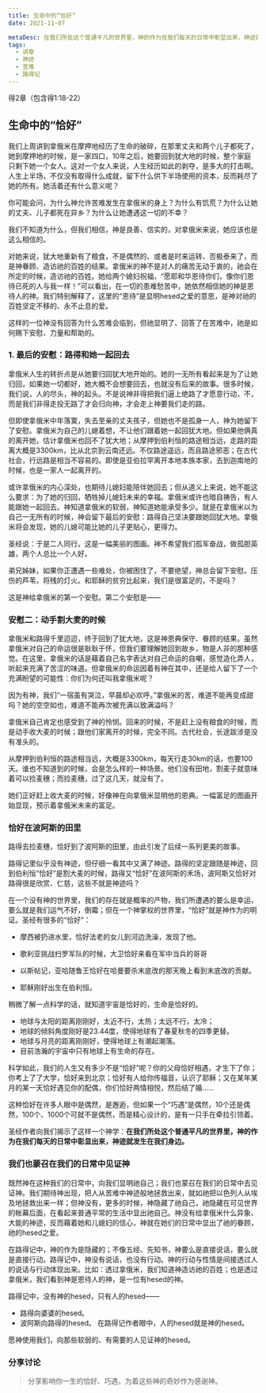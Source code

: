 ```yaml
---
title: 生命中的“恰好”
date: 2021-11-07

metaDesc: 在我们所处这个普通平凡的世界里，神的作为在我们每天的日常中彰显出来，神迹就发生在我们身边。
tags:
  - 讲章
  - 神迹
  - 苦难
  - 路得记
---
```


得2章（包含得1:18-22）
## 生命中的“恰好”

我们上周讲到拿俄米在摩押地经历了生命的破碎，在那里丈夫和两个儿子都死了，她到摩押地的时候，是一家四口，10年之后，她要回到犹大地的时候，整个家庭只剩下她一个女人。这对一个女人来说，人生经历如此的剥夺，是多大的打击啊。人生上半场，不仅没有取得什么成就，留下什么供下半场使用的资本，反而耗尽了她的所有。她活着还有什么意义呢？



你可能会问，为什么神允许苦难发生在拿俄米的身上？为什么有饥荒？为什么让她的丈夫、儿子都死在异乡？为什么让她遭遇这一切的不幸？

我们不知道为什么，但我们相信，神是良善、信实的，对拿俄米来说，她应该也是这么相信的。



对她来说，犹大地重新有了粮食，不是偶然的、或者是时来运转、否极泰来了，而是神眷顾、造访祂的百姓的结果。拿俄米的神不是对人的痛苦无动于衷的，祂会在所定的时候，造访祂的百姓。她给两个媳妇祝福，“愿耶和华恩待你们，像你们恩待已死的人与我一样！”可以看出，在一切的患难愁苦中，她依然相信她的神是恩待人的神。我们特别解释了，这里的“恩待”是显明hesed之爱的意思，是神对祂的百姓坚定不移的、永不止息的爱。

这样的一位神没有回答为什么苦难会临到，但祂显明了、回答了在苦难中，祂是如何赐下安慰、力量和帮助的。

### 1. 最后的安慰：路得和她一起回去

拿俄米人生的转折点是从她要归回犹大地开始的。她的一无所有看起来是为了让她归回，如果她一切都好，她大概不会想要回去，也就没有后来的故事。很多时候，我们说，人的尽头，神的起头。不是说神非得把我们逼上绝路了才愿意行动，不，而是我们非得走投无路了才会归向神，才会走上神要我们走的路。

但即使拿俄米中年落寞，失去至亲的丈夫孩子，但她也不是孤身一人，神为她留下了安慰。拿俄米为自己的儿媳着想，不让他们跟着她一起回犹大地。但如果他俩真的离开她，估计拿俄米也回不了犹大地；从摩押到伯利恒的路途相当远，走路的距离大概是3300km，比从北京到云南还远。不仅路途遥远，而且路途邪恶；在古代社会，行远路是相当不容易的。即使是亚伯拉罕离开本地本族本家，去到迦南地的时候，也是一家人一起离开的。



或许拿俄米的内心深处，也期待儿媳妇能陪伴她回去；但从道义上来说，她不能这么要求：为了她的归回，牺牲掉儿媳妇未来的幸福。拿俄米或许也暗自祷告，有人能跟她一起回去。神知道拿俄米的软弱，神知道她能承受多少。就是在拿俄米以为自己一无所有的时候，神会留下最后的安慰：路得自己坚决要跟她回犹大地。拿俄米将会发现，她的儿媳可能比她的儿子更贴心，更得力。

圣经说：于是二人同行。这是一幅美丽的图画。神不希望我们孤军奋战，做孤胆英雄，两个人总比一个人好。

弟兄姊妹，如果你正遭遇一些难处，你被困住了，不要绝望，神总会留下安慰。压伤的芦苇，将残的灯火。和耶稣的贫穷比起来，我们是很富足的，不是吗？

这是神给拿俄米的第一个安慰。第二个安慰是——

### 安慰二：动手割大麦的时候

拿俄米和路得千里迢迢，终于回到了犹大地，这是神恩典保守、眷顾的结果。虽然拿俄米对自己的命运很是耿耿于怀，但我们要理解她回到故乡，物是人非的那种感觉。在这里，拿俄米的话是藉着自己名字表达对自己命运的自嘲，感觉造化弄人，听起来充满了苦涩的味道。但拿俄米的命运因着有神在其中，还是给人留下了一个充满盼望的可能性：你们为何还叫我拿俄米呢？

因为有神，我们“一宿虽有哭泣，早晨却必欢呼。”拿俄米的苦，难道不能再变成甜吗？她的空空如也，难道不能再次被充满以致满溢吗？

拿俄米自己肯定也感受到了神的怜悯。回来的时候，不是赶上没有粮食的时候，而是动手收大麦的时候；跟他们家离开的时候，完全不同。古代社会，长途跋涉是没有准头的。

从摩押到伯利恒的路途相当远，大概是3300km，每天行走30km的话，也要100天。谁也不知道到的时候，会是怎么样的一种场景。他们没有田地，割麦子就意味着可以捡麦穗；而捡麦穗，过了这几天，就没有了。

她们正好赶上收大麦的时候，好像神在向拿俄米显明他的恩典。一幅富足的图画开始显现，预示着拿俄米未来的富足。



### 恰好在波阿斯的田里

路得去捡麦穗，恰好到了波阿斯的田里，由此引发了后续一系列更美的故事。

路得记里似乎没有神迹，但仔细一看其中又满了神迹。路得的坚定跟随是神迹，回到伯利恒“恰好”是割大麦的时候，路得又“恰好”在波阿斯的禾场，波阿斯又恰好对路得很是欣赏、仁慈，这些不就是神迹吗？

在一个没有神的世界里，我们的存在就是概率的产物，我们所遭遇的要么是幸运，要么就是我们运气不好，倒霉；但在一个神掌权的世界里，“恰好”就是神作为的明证。圣经有很多的“恰好”：

- 摩西被扔进水里，恰好法老的女儿到河边洗澡，发现了他。
- 歌利亚挑战扫罗军队的时候，大卫恰好来看在军中当兵的哥哥

- 以斯帖记，亚哈随鲁王恰好在哈曼要杀末底改的那天晚上看到末底改的贡献。

- 耶稣刚好出生在伯利恒。



稍微了解一点科学的话，就知道宇宙是恰好的，生命是恰好的。

- 地球与太阳的距离刚刚好，太近不行，太热；太远不行，太冷；
- 地球的倾斜角度刚好是23.44度，使得地球有了春夏秋冬的四季更替。
- 地球与月亮的距离刚刚好，使得地球上有潮起潮落。
- 目前浩瀚的宇宙中只有地球上有生命的存在。

科学如此，我们的人生又有多少不是“恰好”呢？你的父母恰好相遇，才生下了你；你考上了了大学，恰好来到北京；恰好有人给你传福音，认识了耶稣；又在某年某月的某一天恰好遇见你的配偶，你们恰好两情相悦，然后结了婚……

这种恰好在许多人眼中是偶然，是邂逅，但如果一个“巧遇”是偶然，10个还是偶然，100个、1000个可就不是偶然，而是精心设计的，是有一只手在牵拉引领着。

圣经作者向我们揭示了这样一个神学：**在我们所处这个普通平凡的世界里，神的作为在我们每天的日常中彰显出来，神迹就发生在我们身边。**



### 我们也蒙召在我们的日常中见证神
既然神在这种我们的日常中，向我们显明祂自己；我们也蒙召在我们的日常中去见证神。我们期待神出现，把人从苦难中神迹般地拯救出来，就如祂把以色列人从埃及地拯救出来一样；但神没有，更多的时候，神隐藏了祂自己，祂隐藏在可见世界的帐幕后面，在看起来普通平常的生活中显出祂自己。神没有给拿俄米什么异象、大能的神迹，反而藉着她和儿媳妇的信心，神就在她们的日常中显出了祂的眷顾，祂的hesed之爱。

在路得记中，神的作为是隐藏的；不像五经、先知书，神要么是直接说话，要么就是直接行动。路得记中，神没有说话，也没有行动。神的行动与性情是间接透过人的说话与行动体现出来。比如：透过拿俄米，我们知道神造访祂的百姓；也是透过拿俄米，我们看到神是恩待人的神，是一位有hesed的神。

路得记中，没有神的hesed，只有人的hesed——
- 路得向婆婆的hesed。
- 波阿斯向路得的hesed。
在路得记作者眼中，人的hesed就是神的hesed。

愿神使用我们，向那些软弱的、有需要的人见证神的hesed。







### 分享讨论

> 分享影响你一生的恰好、巧遇，为着这些神的奇妙作为感谢神。





